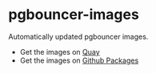 # pgbouncer-images

Automatically updated pgbouncer images.


- Get the images on [Quay](https://quay.io/repository/kirilldanshin/pgbouncer?tab=tags)
- Get the images on [Github Packages](https://github.com/kirillDanshin/pgbouncer-images/pkgs/container/pgbouncer-images%2Fpgbouncer/versions)
